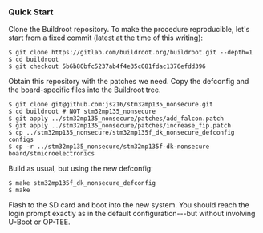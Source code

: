 ### Quick Start

Clone the Buildroot repository. To make the procedure reproducible, let's start
from a fixed commit (latest at the time of this writing):

```
$ git clone https://gitlab.com/buildroot.org/buildroot.git --depth=1
$ cd buildroot
$ git checkout 5b6b80bfc5237ab4f4e35c081fdac1376efdd396
```

Obtain this repository with the patches we need. Copy the defconfig and the
board-specific files into the Buildroot tree.

```
$ git clone git@github.com:js216/stm32mp135_nonsecure.git
$ cd buildroot # NOT stm32mp135_nonsecure
$ git apply ../stm32mp135_nonsecure/patches/add_falcon.patch
$ git apply ../stm32mp135_nonsecure/patches/increase_fip.patch
$ cp ../stm32mp135_nonsecure/stm32mp135f_dk_nonsecure_defconfig configs
$ cp -r ../stm32mp135_nonsecure/stm32mp135f-dk-nonsecure board/stmicroelectronics
```

Build as usual, but using the new defconfig:

```
$ make stm32mp135f_dk_nonsecure_defconfig
$ make
```

Flash to the SD card and boot into the new system. You should reach the login
prompt exactly as in the default configuration---but without involving U-Boot or
OP-TEE.
